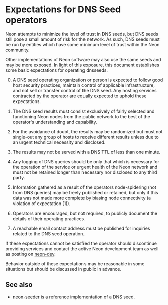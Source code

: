Expectations for DNS Seed operators
====================================

Neon attempts to minimize the level of trust in DNS seeds,
but DNS seeds still pose a small amount of risk for the network.
As such, DNS seeds must be run by entities which have some minimum
level of trust within the Neon community.

Other implementations of Neon software may also use the same
seeds and may be more exposed. In light of this exposure, this
document establishes some basic expectations for operating dnsseeds.

0. A DNS seed operating organization or person is expected to follow good
host security practices, maintain control of applicable infrastructure,
and not sell or transfer control of the DNS seed. Any hosting services
contracted by the operator are equally expected to uphold these expectations.

1. The DNS seed results must consist exclusively of fairly selected and
functioning Neon nodes from the public network to the best of the
operator's understanding and capability.

2. For the avoidance of doubt, the results may be randomized but must not
single-out any group of hosts to receive different results unless due to an
urgent technical necessity and disclosed.

3. The results may not be served with a DNS TTL of less than one minute.

4. Any logging of DNS queries should be only that which is necessary
for the operation of the service or urgent health of the Neon
network and must not be retained longer than necessary nor disclosed
to any third party.

5. Information gathered as a result of the operators node-spidering
(not from DNS queries) may be freely published or retained, but only
if this data was not made more complete by biasing node connectivity
(a violation of expectation (1)).

6. Operators are encouraged, but not required, to publicly document the
details of their operating practices.

7. A reachable email contact address must be published for inquiries
related to the DNS seed operation.

If these expectations cannot be satisfied the operator should
discontinue providing services and contact the active Neon
development team as well as posting on
[neon-dev](https://lists.linuxfoundation.org/mailman/listinfo/neon-dev).

Behavior outside of these expectations may be reasonable in some
situations but should be discussed in public in advance.

See also
----------
- [neon-seeder](https://github.com/neon/neon-seeder) is a reference implementation of a DNS seed.
